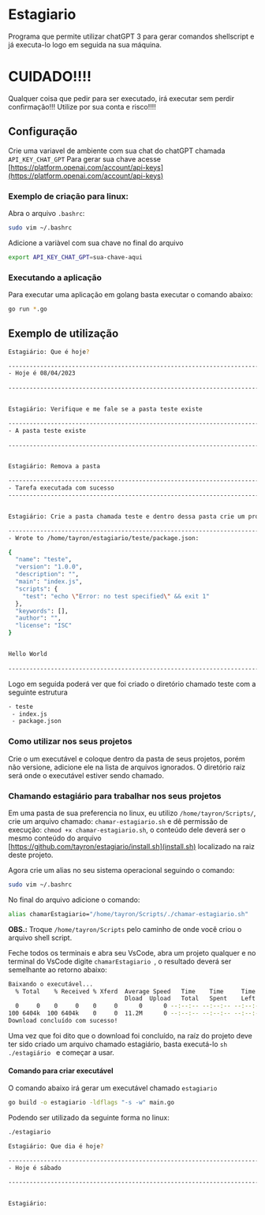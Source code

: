 # Estagiario
Programa que permite utilizar chatGPT 3 para gerar comandos shellscript e já executa-lo logo em seguida na sua máquina.

# CUIDADO!!!!
Qualquer coisa que pedir para ser executado, irá executar sem perdir confirmação!!!
Utilize por sua conta e risco!!!!
## Configuração
Crie uma variavel de ambiente com sua chat do chatGPT chamada ```API_KEY_CHAT_GPT```
Para gerar sua chave acesse [https://platform.openai.com/account/api-keys](https://platform.openai.com/account/api-keys)

### Exemplo de criação para linux:
Abra o arquivo ```.bashrc```:
```sh
sudo vim ~/.bashrc
```
Adicione a variàvel com sua chave no final do arquivo
```sh
export API_KEY_CHAT_GPT=sua-chave-aqui
```

### Executando a aplicação
Para executar uma aplicação em golang basta executar o comando abaixo:

```sh
go run *.go
```

## Exemplo de utilização
```sh
Estagiário: Que é hoje?

-----------------------------------------------------------------------
- Hoje é 08/04/2023
 
-----------------------------------------------------------------------


Estagiário: Verifique e me fale se a pasta teste existe

-----------------------------------------------------------------------
- A pasta teste existe
 
-----------------------------------------------------------------------


Estagiário: Remova a pasta

-----------------------------------------------------------------------
- Tarefa executada com sucesso
-----------------------------------------------------------------------


Estagiário: Crie a pasta chamada teste e dentro dessa pasta crie um projeto em nodejs utilizando gerenciador de pacotes npm cuja nome do projeto será teste. Dentro crie um arquivo chamado index.js com uma função que imprima a frase Hello World usando console.log

-----------------------------------------------------------------------
- Wrote to /home/tayron/estagiario/teste/package.json:

{
  "name": "teste",
  "version": "1.0.0",
  "description": "",
  "main": "index.js",
  "scripts": {
    "test": "echo \"Error: no test specified\" && exit 1"
  },
  "keywords": [],
  "author": "",
  "license": "ISC"
}


Hello World
 
-----------------------------------------------------------------------
```

Logo em seguida poderá ver que foi criado o diretório chamado teste com a seguinte estrutura
```sh
- teste
 - index.js
 - package.json
 ```

### Como utilizar nos seus projetos
Crie o um executável e coloque dentro da pasta de seus projetos, porém não versione, adicione ele na lista de arquivos ignorados.
O diretório raiz será onde o executável estiver sendo chamado.

### Chamando estagiário para trabalhar nos seus projetos
Em uma pasta de sua preferencia no linux, eu utilizo ```/home/tayron/Scripts/```, crie um arquivo chamado: ```chamar-estagiario.sh``` e dê permissão de execução: ```chmod +x chamar-estagiario.sh```, o conteúdo dele deverá ser o mesmo conteúdo do arquivo [https://github.com/tayron/estagiario/install.sh](install.sh) localizado na raiz deste projeto.

Agora crie um alias no seu sistema operacional seguindo o comando: 
```sh 
sudo vim ~/.bashrc 
```

No final do arquivo adicione o comando: 
```sh 
alias chamarEstagiario="/home/tayron/Scripts/./chamar-estagiario.sh" 
```
**OBS.:** Troque ```/home/tayron/Scripts``` pelo caminho de onde você criou o arquivo shell script.

Feche todos os terminais e abra seu VsCode, abra um projeto qualquer e no terminal do VsCode digite ```chamarEstagiario ```, o resultado deverá ser semelhante ao retorno abaixo:
```sh
Baixando o executável...
  % Total    % Received % Xferd  Average Speed   Time    Time     Time  Current
                                 Dload  Upload   Total   Spent    Left  Speed
  0     0    0     0    0     0      0      0 --:--:-- --:--:-- --:--:--     0
100 6404k  100 6404k    0     0  11.2M      0 --:--:-- --:--:-- --:--:-- 11.2M
Download concluído com sucesso!
```

Uma vez que foi dito que o download foi concluído, na raíz do projeto deve ter sido criado um arquivo chamado estagiário, basta executá-lo ```sh ./estagiário ``` e começar a usar.

#### Comando para criar executável
O comando abaixo irá gerar um executável chamado ```estagiario```
```sh
go build -o estagiario -ldflags "-s -w" main.go
```

Podendo ser utilizado da seguinte forma no linux:
```sh
./estagiario 

Estagiário: Que dia é hoje?

-----------------------------------------------------------------------
- Hoje é sábado
 
-----------------------------------------------------------------------


Estagiário:
```